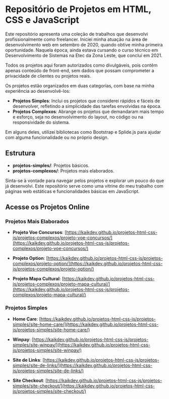 # Repositório de Projetos em HTML, CSS e JavaScript

Este repositório apresenta uma coleção de trabalhos que desenvolvi profissionalmente como freelancer. Iniciei minha atuação na área de desenvolvimento web em setembro de 2020, quando obtive minha primeira oportunidade. Naquela época, ainda estava cursando o curso técnico em Desenvolvimento de Sistemas na Etec da Zona Leste, que concluí em 2021.

Todos os projetos aqui foram autorizados como divulgáveis, pois contêm apenas conteúdo de front-end, sem dados que possam comprometer a privacidade de clientes ou projetos reais.

Os projetos estão organizados em duas categorias, com base na minha experiência ao desenvolvê-los:

- **Projetos Simples**: Inclui os projetos que considerei rápidos e fáceis de desenvolver, refletindo a simplicidade das tarefas envolvidas na época.
- **Projetos Complexos**: Abrange os projetos que demandaram mais tempo e esforço, seja no desenvolvimento do layout, no código ou na responsividade do sistema.

Em alguns deles, utilizei bibliotecas como Bootstrap e Splide.js para ajudar com alguma funcionalidade ou no próprio design.

## Estrutura

- **projetos-simples/**: Projetos básicos.
- **projetos-complexos/**: Projetos mais elaborados.

Sinta-se à vontade para navegar pelos projetos e explorar um pouco do que já desenvolvi. Este repositório serve como uma vitrine do meu trabalho com páginas web estáticas e funcionalidades básicas em JavaScript.

## Acesse os Projetos Online

### Projetos Mais Elaborados

- **Projeto Voe Concursos**: [https://kaikdev.github.io/projetos-html-css-js/projetos-complexos/projeto-voe-concursos/](https://kaikdev.github.io/projetos-html-css-js/projetos-complexos/projeto-voe-concursos/)

- **Projeto Option**: [https://kaikdev.github.io/projetos-html-css-js/projetos-complexos/projeto-option/](https://kaikdev.github.io/projetos-html-css-js/projetos-complexos/projeto-option/)

- **Projeto Mapa Cultural**: [https://kaikdev.github.io/projetos-html-css-js/projetos-complexos/projeto-mapa-cultural/](https://kaikdev.github.io/projetos-html-css-js/projetos-complexos/projeto-mapa-cultural/)


### Projetos Simples

- **Home Care**: [https://kaikdev.github.io/projetos-html-css-js/projetos-simples/site-home-care/](https://kaikdev.github.io/projetos-html-css-js/projetos-simples/site-home-care/)

- **Winpay**: [https://kaikdev.github.io/projetos-html-css-js/projetos-simples/site-winpay/](https://kaikdev.github.io/projetos-html-css-js/projetos-simples/site-winpay/)

- **Site de Links**: [https://kaikdev.github.io/projetos-html-css-js/projetos-simples/site-de-links/](https://kaikdev.github.io/projetos-html-css-js/projetos-simples/site-de-links/)

- **Site Checkout**: [https://kaikdev.github.io/projetos-html-css-js/projetos-simples/site-checkout/](https://kaikdev.github.io/projetos-html-css-js/projetos-simples/site-checkout/)